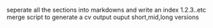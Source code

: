 seperate all the sections into markdowns
and write an index 1.2.3..etc
merge script to generate a cv output
ouput short,mid,long versions
